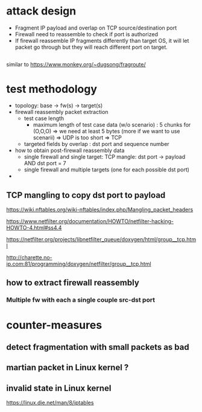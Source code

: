 

# attack design

* Fragment IP payload and overlap on TCP source/destination port
* Firewall need to reassemble to check if port is authorized
* If firewall reassemble IP fragments differently than target OS, it will let packet go through but they will reach different port on target.

##

similar to https://www.monkey.org/~dugsong/fragroute/


# test methodology

* topology: base -> fw(s) -> target(s)
* firewall reassembly packet extraction
  - test case length
    + maximum length of test case data (w/o scenario) : 5 chunks for (O,O,O) => we need at least 5 bytes (more if we want to use scenarii)
    => UDP is too short
    => TCP
  - targeted fields by overlap : dst port and sequence number
* how to obtain post-firewall reassembly data
  - single firewall and single target: TCP mangle: dst port -> payload AND dst port = 7
  - single firewall and multiple targets (one for each possible dst port)
* 



## TCP mangling to copy dst port to payload

https://wiki.nftables.org/wiki-nftables/index.php/Mangling_packet_headers

https://www.netfilter.org/documentation/HOWTO/netfilter-hacking-HOWTO-4.html#ss4.4

https://netfilter.org/projects/libnetfilter_queue/doxygen/html/group__tcp.html

http://charette.no-ip.com:81/programming/doxygen/netfilter/group__tcp.html







## how to extract firewall reassembly

### Multiple fw with each a single couple src-dst port



# counter-measures

## detect fragmentation with small packets as bad

## martian packet in Linux kernel ?

## invalid state in Linux kernel

https://linux.die.net/man/8/iptables

